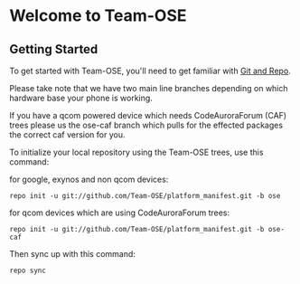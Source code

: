Welcome to Team-OSE
===================


Getting Started
---------------

To get started with Team-OSE, you'll need to get familiar with
[Git and Repo](http://source.android.com/download/using-repo).

Please take note that we have two main line branches depending on
which hardware base your phone is working.

If you have a qcom powered device which needs CodeAuroraForum (CAF)
trees please us the ose-caf branch which pulls for the effected packages
the correct caf version for you.

To initialize your local repository using the Team-OSE trees, use this command:


for google, exynos and non qcom devices:

	repo init -u git://github.com/Team-OSE/platform_manifest.git -b ose


for qcom devices which are using CodeAuroraForum trees:

	repo init -u git://github.com/Team-OSE/platform_manifest.git -b ose-caf



Then sync up with this command:

	repo sync
